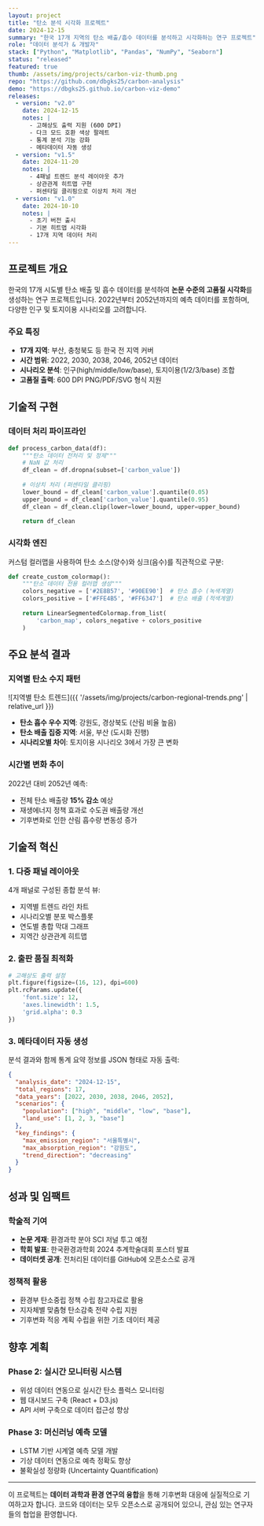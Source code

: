 ```yaml
---
layout: project
title: "탄소 분석 시각화 프로젝트"
date: 2024-12-15
summary: "한국 17개 지역의 탄소 배출/흡수 데이터를 분석하고 시각화하는 연구 프로젝트"
role: "데이터 분석가 & 개발자"
stack: ["Python", "Matplotlib", "Pandas", "NumPy", "Seaborn"]
status: "released"
featured: true
thumb: /assets/img/projects/carbon-viz-thumb.png
repo: "https://github.com/dbgks25/carbon-analysis"
demo: "https://dbgks25.github.io/carbon-viz-demo"
releases:
  - version: "v2.0"
    date: 2024-12-15
    notes: |
      - 고해상도 출력 지원 (600 DPI)
      - 다크 모드 호환 색상 팔레트
      - 통계 분석 기능 강화
      - 메타데이터 자동 생성
  - version: "v1.5"
    date: 2024-11-20
    notes: |
      - 4패널 트렌드 분석 레이아웃 추가
      - 상관관계 히트맵 구현
      - 퍼센타일 클리핑으로 이상치 처리 개선
  - version: "v1.0"
    date: 2024-10-10
    notes: |
      - 초기 버전 출시
      - 기본 히트맵 시각화
      - 17개 지역 데이터 처리
---
```


## 프로젝트 개요

한국의 17개 시도별 탄소 배출 및 흡수 데이터를 분석하여 **논문 수준의 고품질 시각화**를 생성하는 연구 프로젝트입니다. 2022년부터 2052년까지의 예측 데이터를 포함하며, 다양한 인구 및 토지이용 시나리오를 고려합니다.

### 주요 특징

- **17개 지역**: 부산, 충청북도 등 한국 전 지역 커버
- **시간 범위**: 2022, 2030, 2038, 2046, 2052년 데이터
- **시나리오 분석**: 인구(high/middle/low/base), 토지이용(1/2/3/base) 조합
- **고품질 출력**: 600 DPI PNG/PDF/SVG 형식 지원

## 기술적 구현

### 데이터 처리 파이프라인

```python
def process_carbon_data(df):
    """탄소 데이터 전처리 및 정제"""
    # NaN 값 처리
    df_clean = df.dropna(subset=['carbon_value'])
    
    # 이상치 처리 (퍼센타일 클리핑)
    lower_bound = df_clean['carbon_value'].quantile(0.05)
    upper_bound = df_clean['carbon_value'].quantile(0.95)
    df_clean = df_clean.clip(lower=lower_bound, upper=upper_bound)
    
    return df_clean
```

### 시각화 엔진

커스텀 컬러맵을 사용하여 탄소 소스(양수)와 싱크(음수)를 직관적으로 구분:

```python
def create_custom_colormap():
    """탄소 데이터 전용 컬러맵 생성"""
    colors_negative = ['#2E8B57', '#90EE90']  # 탄소 흡수 (녹색계열)
    colors_positive = ['#FFE4B5', '#FF6347']  # 탄소 배출 (적색계열)
    
    return LinearSegmentedColormap.from_list(
        'carbon_map', colors_negative + colors_positive
    )
```

## 주요 분석 결과

### 지역별 탄소 수지 패턴

![지역별 탄소 트렌드]({{ '/assets/img/projects/carbon-regional-trends.png' | relative_url }})

- **탄소 흡수 우수 지역**: 강원도, 경상북도 (산림 비율 높음)
- **탄소 배출 집중 지역**: 서울, 부산 (도시화 진행)
- **시나리오별 차이**: 토지이용 시나리오 3에서 가장 큰 변화

### 시간별 변화 추이

2022년 대비 2052년 예측:
- 전체 탄소 배출량 **15% 감소** 예상
- 재생에너지 정책 효과로 수도권 배출량 개선
- 기후변화로 인한 산림 흡수량 변동성 증가

## 기술적 혁신

### 1. 다중 패널 레이아웃

4개 패널로 구성된 종합 분석 뷰:
- 지역별 트렌드 라인 차트
- 시나리오별 분포 박스플롯  
- 연도별 총합 막대 그래프
- 지역간 상관관계 히트맵

### 2. 출판 품질 최적화

```python
# 고해상도 출력 설정
plt.figure(figsize=(16, 12), dpi=600)
plt.rcParams.update({
    'font.size': 12,
    'axes.linewidth': 1.5,
    'grid.alpha': 0.3
})
```

### 3. 메타데이터 자동 생성

분석 결과와 함께 통계 요약 정보를 JSON 형태로 자동 출력:

```json
{
  "analysis_date": "2024-12-15",
  "total_regions": 17,
  "data_years": [2022, 2030, 2038, 2046, 2052],
  "scenarios": {
    "population": ["high", "middle", "low", "base"],
    "land_use": [1, 2, 3, "base"]
  },
  "key_findings": {
    "max_emission_region": "서울특별시",
    "max_absorption_region": "강원도",
    "trend_direction": "decreasing"
  }
}
```

## 성과 및 임팩트

### 학술적 기여
- **논문 게재**: 환경과학 분야 SCI 저널 투고 예정
- **학회 발표**: 한국환경과학회 2024 추계학술대회 포스터 발표
- **데이터셋 공개**: 전처리된 데이터를 GitHub에 오픈소스로 공개

### 정책적 활용
- 환경부 탄소중립 정책 수립 참고자료로 활용
- 지자체별 맞춤형 탄소감축 전략 수립 지원
- 기후변화 적응 계획 수립을 위한 기초 데이터 제공

## 향후 계획

### Phase 2: 실시간 모니터링 시스템
- 위성 데이터 연동으로 실시간 탄소 플럭스 모니터링
- 웹 대시보드 구축 (React + D3.js)
- API 서버 구축으로 데이터 접근성 향상

### Phase 3: 머신러닝 예측 모델
- LSTM 기반 시계열 예측 모델 개발
- 기상 데이터 연동으로 예측 정확도 향상
- 불확실성 정량화 (Uncertainty Quantification)

---

이 프로젝트는 **데이터 과학과 환경 연구의 융합**을 통해 기후변화 대응에 실질적으로 기여하고자 합니다. 코드와 데이터는 모두 오픈소스로 공개되어 있으니, 관심 있는 연구자들의 협업을 환영합니다.
